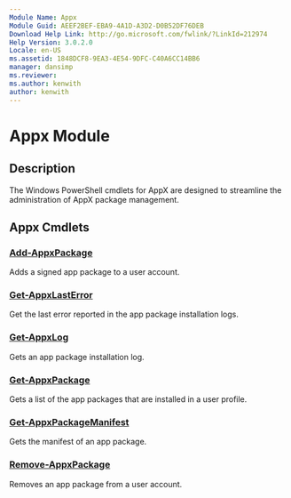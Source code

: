 ```yaml
---
Module Name: Appx
Module Guid: AEEF2BEF-EBA9-4A1D-A3D2-D0B52DF76DEB
Download Help Link: http://go.microsoft.com/fwlink/?LinkId=212974
Help Version: 3.0.2.0
Locale: en-US
ms.assetid: 1848DCF8-9EA3-4E54-9DFC-C40A6CC14BB6
manager: dansimp
ms.reviewer:
ms.author: kenwith
author: kenwith
---
```


# Appx Module
## Description
The Windows PowerShell cmdlets for AppX are designed to streamline the administration of AppX package management.

## Appx Cmdlets
### [Add-AppxPackage](./Add-AppxPackage.md)
Adds a signed app package to a user account.

### [Get-AppxLastError](./Get-AppxLastError.md)
Get the last error reported in the app package installation logs.

### [Get-AppxLog](./Get-AppxLog.md)
Gets an app package installation log.

### [Get-AppxPackage](./Get-AppxPackage.md)
Gets a list of the app packages that are installed in a user profile.

### [Get-AppxPackageManifest](./Get-AppxPackageManifest.md)
Gets the manifest of an app package.

### [Remove-AppxPackage](./Remove-AppxPackage.md)
Removes an app package from a user account.

